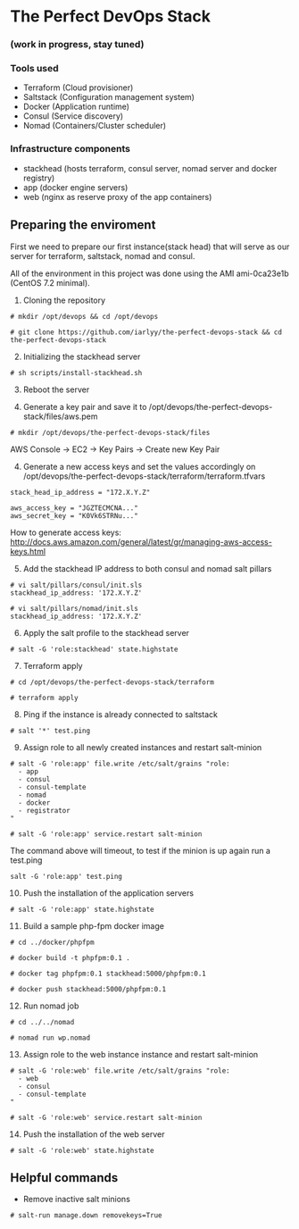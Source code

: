 # The Perfect DevOps Stack 
### (work in progress, stay tuned)

### Tools used
+ Terraform (Cloud provisioner)
+ Saltstack (Configuration management system)
+ Docker (Application runtime) 
+ Consul (Service discovery)
+ Nomad (Containers/Cluster scheduler)

### Infrastructure components
+ stackhead (hosts terraform, consul server, nomad server and docker registry)
+ app (docker engine servers)
+ web (nginx as reserve proxy of the app containers)

## Preparing the enviroment
First we need to prepare our first instance(stack head) that will serve as our server for terraform, saltstack, nomad and consul.

All of the environment in this project was done using the AMI ami-0ca23e1b (CentOS 7.2 minimal).

1) Cloning the repository
````
# mkdir /opt/devops && cd /opt/devops
````

````
# git clone https://github.com/iarlyy/the-perfect-devops-stack && cd the-perfect-devops-stack
````

2) Initializing the stackhead server
````
# sh scripts/install-stackhead.sh
````

3) Reboot the server


4) Generate a key pair and save it to /opt/devops/the-perfect-devops-stack/files/aws.pem
````
# mkdir /opt/devops/the-perfect-devops-stack/files
````

AWS Console -> EC2 -> Key Pairs -> Create new Key Pair


4) Generate a new access keys and set the values accordingly on /opt/devops/the-perfect-devops-stack/terraform/terraform.tfvars
````
stack_head_ip_address = "172.X.Y.Z"

aws_access_key = "JGZTECMCNA..."
aws_secret_key = "K0Vk6STRNu..."
````

How to generate access keys: http://docs.aws.amazon.com/general/latest/gr/managing-aws-access-keys.html

5) Add the stackhead IP address to both consul and nomad salt pillars

````
# vi salt/pillars/consul/init.sls
stackhead_ip_address: '172.X.Y.Z'
````

````
# vi salt/pillars/nomad/init.sls
stackhead_ip_address: '172.X.Y.Z'
````

6) Apply the salt profile to the stackhead server
````
# salt -G 'role:stackhead' state.highstate
````

7) Terraform apply
````
# cd /opt/devops/the-perfect-devops-stack/terraform
````

````
# terraform apply
````

8) Ping if the instance is already connected to saltstack
````
# salt '*' test.ping
````

9) Assign role to all newly created instances and restart salt-minion
````
# salt -G 'role:app' file.write /etc/salt/grains "role:
  - app
  - consul
  - consul-template
  - nomad
  - docker
  - registrator
"
````

````
# salt -G 'role:app' service.restart salt-minion
````
The command above will timeout, to test if the minion is up again run a test.ping

````
salt -G 'role:app' test.ping
````

10) Push the installation of the application servers
````
# salt -G 'role:app' state.highstate
````

11) Build a sample php-fpm docker image
````
# cd ../docker/phpfpm
````

````
# docker build -t phpfpm:0.1 .
````

````
# docker tag phpfpm:0.1 stackhead:5000/phpfpm:0.1
````

````
# docker push stackhead:5000/phpfpm:0.1
````

12) Run nomad job
````
# cd ../../nomad
````

````
# nomad run wp.nomad
````

13) Assign role to the web instance instance and restart salt-minion
````
# salt -G 'role:web' file.write /etc/salt/grains "role:
  - web
  - consul
  - consul-template
"
````

````
# salt -G 'role:web' service.restart salt-minion
````

14) Push the installation of the web server
````
# salt -G 'role:web' state.highstate
````

## Helpful commands 
* Remove inactive salt minions
````
# salt-run manage.down removekeys=True
````
